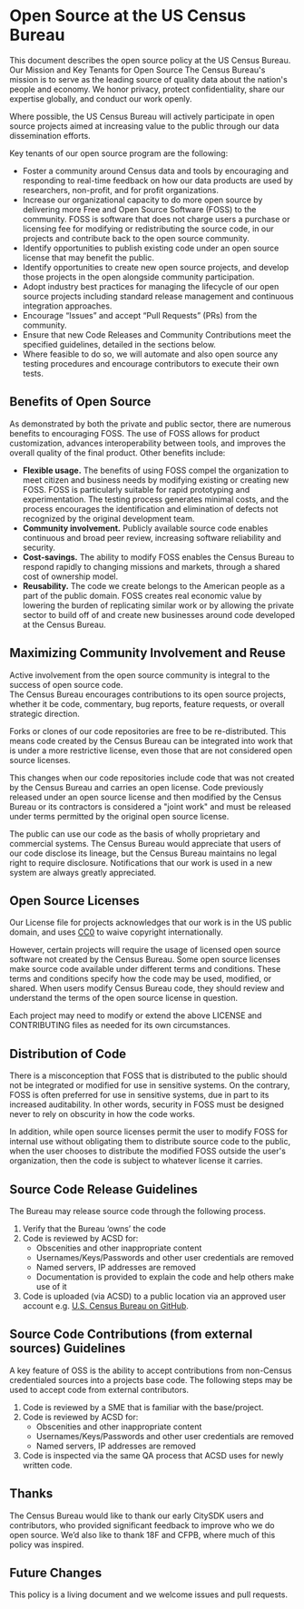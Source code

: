 # Open Source at the US Census Bureau

This document describes the open source policy at the US Census Bureau.
Our Mission and Key Tenants for Open Source
The Census Bureau's mission is to serve as the leading source of quality data about the nation's people and economy. We honor privacy, protect confidentiality, share our expertise globally, and conduct our work openly.

Where possible, the US Census Bureau will actively participate in open source projects aimed at increasing value to the public through our data dissemination efforts.  

Key tenants of our open source program are the following:

* Foster a community around Census data and tools by encouraging and responding to real-time feedback on how our data products are used by researchers, non-profit, and for profit organizations.  
* Increase our organizational capacity to do more open source by delivering more Free and Open Source Software (FOSS) to the community. FOSS is software that does not charge users a purchase or licensing fee for modifying or redistributing the source code, in our projects and contribute back to the open source community.
* Identify opportunities to publish existing code under an open source license that may benefit the public.
* Identify opportunities to create new open source projects, and develop those projects in the open alongside community participation.  
* Adopt industry best practices for managing the lifecycle of our open source projects including standard release management and continuous integration approaches.
* Encourage “Issues” and accept “Pull Requests” (PRs) from the community.  
* Ensure that new Code Releases and Community Contributions meet the specified guidelines, detailed in the sections below.  
* Where feasible to do so, we will automate and also open source any testing procedures and encourage contributors to execute their own tests.

## Benefits of Open Source

As demonstrated by both the private and public sector, there are numerous benefits to encouraging FOSS. The use of FOSS allows for product customization, advances interoperability between tools, and improves the overall quality of the final product. Other benefits include:

* **Flexible usage.** The benefits of using FOSS compel the organization to meet citizen and business needs by modifying existing or creating new FOSS. FOSS is particularly suitable for rapid prototyping and experimentation. The testing process generates minimal costs, and the process encourages the identification and elimination of defects not recognized by the original development team.
* **Community involvement.** Publicly available source code enables continuous and broad peer review, increasing software reliability and security.
* **Cost-savings.** The ability to modify FOSS enables the Census Bureau to respond rapidly to changing missions and markets, through a shared cost of ownership model.
* **Reusability.** The code we create belongs to the American people as a part of the public domain.  FOSS creates real economic value by lowering the burden of replicating similar work or by allowing the private sector to build off of and create new businesses around code developed at the Census Bureau.

## Maximizing Community Involvement and Reuse

Active involvement from the open source community is integral to the success of open source code.  
The Census Bureau encourages contributions to its open source projects, whether it be code, commentary, bug reports, feature requests, or overall strategic direction.

Forks or clones of our code repositories are free to be re-distributed. This means code created by the Census Bureau can be integrated into work that is under a more restrictive license, even those that are not considered open source licenses.

This changes when our code repositories include code that was not created by the Census Bureau and carries an open license. Code previously released under an open source license and then modified by the Census Bureau or its contractors is considered a "joint work" and must be released under terms permitted by the original open source license.

The public can use our code as the basis of wholly proprietary and commercial systems. The Census Bureau would appreciate that users of our code disclose its lineage, but the Census Bureau maintains no legal right to require disclosure. Notifications that our work is used in a new system are always greatly appreciated.

## Open Source Licenses

Our License file for projects acknowledges that our work is in the US public domain, and uses [CC0](https://creativecommons.org/publicdomain/zero/1.0/) to waive copyright internationally.

However, certain projects will require the usage of licensed open source software not created by the Census Bureau. Some open source licenses make source code available under different terms and conditions. These terms and conditions specify how the code may be used, modified, or shared. When users modify Census Bureau code, they should review and understand the terms of the open source license in question.

Each project may need to modify or extend the above LICENSE and CONTRIBUTING files as needed for its own circumstances.

## Distribution of Code

There is a misconception that FOSS that is distributed to the public should not be integrated or modified for use in sensitive systems. On the contrary, FOSS is often preferred for use in sensitive systems, due in part to its increased auditability. In other words, security in FOSS must be designed never to rely on obscurity in how the code works.

In addition, while open source licenses permit the user to modify FOSS for internal use without obligating them to distribute source code to the public, when the user chooses to distribute the modified FOSS outside the user's organization, then the code is subject to whatever license it carries.

## Source Code Release Guidelines

The Bureau may release source code through the following process.

1. Verify that the Bureau ‘owns’ the code
1. Code is reviewed by ACSD for:
    * Obscenities and other inappropriate content
    * Usernames/Keys/Passwords and other user credentials are removed
    * Named servers, IP addresses are removed
    * Documentation is provided to explain the code and help others make use of it
1. Code is uploaded (via ACSD) to a public location via an approved user account e.g. [U.S. Census Bureau on GitHub](https://github.com/uscensusbureau).

## Source Code Contributions (from external sources) Guidelines

A key feature of OSS is the ability to accept contributions from non-Census credentialed sources into a projects base code. The following steps may be used to accept code from external contributors.

1. Code is reviewed by a SME that is familiar with the base/project.
1. Code is reviewed by ACSD for:
    * Obscenities and other inappropriate content
    * Usernames/Keys/Passwords and other user credentials are removed
    * Named servers, IP addresses are removed
1. Code is inspected via the same QA process that ACSD uses for newly written code.

## Thanks

The Census Bureau would like to thank our early CitySDK users and contributors, who provided significant feedback to improve who we do open source.  We’d also like to thank 18F and CFPB, where much of this policy was inspired.

## Future Changes

This policy is a living document and we welcome issues and pull requests.
